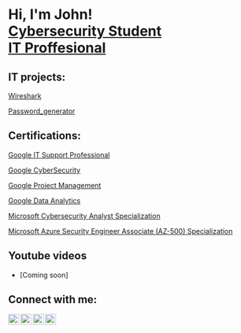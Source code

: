 <h1>Hi, I'm John! <br/><a href="https://www.linkedin.com/in/john-hernandez-539a331a9/">Cybersecurity Student <br/><a href="https://www.linkedin.com/in/john-hernandez-539a331a9</ a>, <a ">IT Proffesional</a></h1>

<h2> IT projects:</h2>

  [Wireshark](https://github.com/John-Hernandez718/Wireshark)
  
  [Password_generator](https://github.com/John-Hernandez718/password_generator)

<h2> Certifications:</h2>


[Google IT Support Professional](https://www.credly.com/badges/0e1b1d01-35d9-45f6-b117-c9e0421735b7/linked_in_profile)

[Google CyberSecurity](https://www.credly.com/badges/29821bff-1311-4697-90a5-905d27503625/linked_in_profile)

[Google Project Management](https://www.credly.com/badges/f6e648d9-018f-483c-a54b-d00362fc3951/linked_in_profile)


[Google Data Analytics](https://www.credly.com/badges/5db17ba2-13b6-4a8a-bfa8-7c61c4e9c468/linked_in_profile)

[Microsoft Cybersecurity Analyst Specialization](https://www.coursera.org/account/accomplishments/specialization/524N2TXFWU22)

[Microsoft Azure Security Engineer Associate (AZ-500) Specialization](https://www.coursera.org/account/accomplishments/specialization/WBZM2CCFAM3E)

<h2> Youtube videos</h2>

- [Coming soon]


<h2>  Connect with me:</h2>



[twitter]: https://twitter.com/John13Hernandez
[youtube]: https://www.youtube.com/
[instagram]: https://www.instagram.com/
[linkedin]: https://www.linkedin.com/in/john-hernandez-539a331a9/


[<img align="left" alt="John13Hernandez | YouTube" width="22px" src="https://cdn.jsdelivr.net/npm/simple-icons@v3/icons/youtube.svg" />][youtube]
[<img align="left" alt="john-hernandez-539a331a9/ | Twitter" width="22px" src="https://cdn.jsdelivr.net/npm/simple-icons@v3/icons/twitter.svg" />][twitter]
[<img align="left" alt="john-hernandez-539a331a9/ | LinkedIn" width="22px" src="https://cdn.jsdelivr.net/npm/simple-icons@v3/icons/linkedin.svg" />][linkedin]
[<img align="left" alt="john-hernandez-539a331a9/ | Instagram" width="22px" src="https://cdn.jsdelivr.net/npm/simple-icons@v3/icons/instagram.svg" />][instagram]






